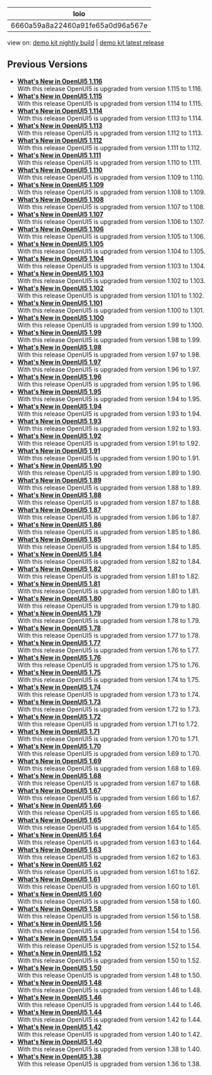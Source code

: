 <!-- loio6660a59a8a22460a91fe65a0d96a567e -->

| loio |
| -----|
| 6660a59a8a22460a91fe65a0d96a567e |

<div id="loio">

view on: [demo kit nightly build](https://sdk.openui5.org/nightly/#/topic/6660a59a8a22460a91fe65a0d96a567e) | [demo kit latest release](https://sdk.openui5.org/topic/6660a59a8a22460a91fe65a0d96a567e)</div>

## Previous Versions

-   **[What's New in OpenUI5 1.116](What_s_New_in_OpenUI5_1_116_ebd6f34.md "With
		this release OpenUI5 is upgraded
		from version 1.115 to 1.116.")**  
With this release OpenUI5 is upgraded from version 1.115 to 1.116.
-   **[What's New in OpenUI5 1.115](What_s_New_in_OpenUI5_1_115_409fde8.md "With
		this release OpenUI5 is upgraded
		from version 1.114 to 1.115.")**  
With this release OpenUI5 is upgraded from version 1.114 to 1.115.
-   **[What's New in OpenUI5 1.114](What_s_New_in_OpenUI5_1_114_890fce1.md "With
		this release OpenUI5 is upgraded
		from version 1.113 to 1.114.")**  
With this release OpenUI5 is upgraded from version 1.113 to 1.114.
-   **[What's New in OpenUI5 1.113](What_s_New_in_OpenUI5_1_113_a9553fe.md "With
		this release OpenUI5 is upgraded
		from version 1.112 to 1.113.")**  
With this release OpenUI5 is upgraded from version 1.112 to 1.113.
-   **[What's New in OpenUI5 1.112](What_s_New_in_OpenUI5_1_112_34afc69.md "With
		this release OpenUI5 is upgraded
		from version 1.111 to 1.112.")**  
With this release OpenUI5 is upgraded from version 1.111 to 1.112.
-   **[What's New in OpenUI5 1.111](What_s_New_in_OpenUI5_1_111_7a67837.md "With
		this release OpenUI5 is upgraded
		from version 1.110 to 1.111.")**  
With this release OpenUI5 is upgraded from version 1.110 to 1.111.
-   **[What's New in OpenUI5 1.110](What_s_New_in_OpenUI5_1_110_71a855c.md "With
		this release OpenUI5 is upgraded
		from version 1.109 to 1.110.")**  
With this release OpenUI5 is upgraded from version 1.109 to 1.110.
-   **[What's New in OpenUI5 1.109](What_s_New_in_OpenUI5_1_109_3264bd2.md "With
		this release OpenUI5 is upgraded
		from version 1.108 to 1.109.")**  
With this release OpenUI5 is upgraded from version 1.108 to 1.109.
-   **[What's New in OpenUI5 1.108](What_s_New_in_OpenUI5_1_108_66e33f0.md "With
		this release OpenUI5 is upgraded
		from version 1.107 to 1.108.")**  
With this release OpenUI5 is upgraded from version 1.107 to 1.108.
-   **[What's New in OpenUI5 1.107](What_s_New_in_OpenUI5_1_107_d4ff916.md "With
		this release OpenUI5 is upgraded
		from version 1.106 to 1.107.")**  
With this release OpenUI5 is upgraded from version 1.106 to 1.107.
-   **[What's New in OpenUI5 1.106](What_s_New_in_OpenUI5_1_106_5b497b0.md "With
		this release OpenUI5 is upgraded
		from version 1.105 to 1.106.")**  
With this release OpenUI5 is upgraded from version 1.105 to 1.106.
-   **[What's New in OpenUI5 1.105](What_s_New_in_OpenUI5_1_105_4d6c00e.md "With
		this release OpenUI5 is upgraded
		from version 1.104 to 1.105.")**  
With this release OpenUI5 is upgraded from version 1.104 to 1.105.
-   **[What's New in OpenUI5 1.104](What_s_New_in_OpenUI5_1_104_69e567c.md "With
		this release OpenUI5 is upgraded
		from version 1.103 to 1.104.")**  
With this release OpenUI5 is upgraded from version 1.103 to 1.104.
-   **[What's New in OpenUI5 1.103](What_s_New_in_OpenUI5_1_103_0e98c76.md "With
		this release OpenUI5 is upgraded
		from version 1.102 to 1.103.")**  
With this release OpenUI5 is upgraded from version 1.102 to 1.103.
-   **[What's New in OpenUI5 1.102](What_s_New_in_OpenUI5_1_102_f038c99.md "With
		this release OpenUI5 is upgraded
		from version 1.101 to 1.102.")**  
With this release OpenUI5 is upgraded from version 1.101 to 1.102.
-   **[What's New in OpenUI5 1.101](What_s_New_in_OpenUI5_1_101_7733b00.md "With
		this release OpenUI5 is upgraded
		from version 1.100 to 1.101.")**  
With this release OpenUI5 is upgraded from version 1.100 to 1.101.
-   **[What's New in OpenUI5 1.100](What_s_New_in_OpenUI5_1_100_27dec1d.md "With
		this release OpenUI5 is upgraded
		from version 1.99 to 1.100.")**  
With this release OpenUI5 is upgraded from version 1.99 to 1.100.
-   **[What's New in OpenUI5 1.99](What_s_New_in_OpenUI5_1_99_4f35848.md "With
		this release OpenUI5 is upgraded
		from version 1.98 to 1.99.")**  
With this release OpenUI5 is upgraded from version 1.98 to 1.99.
-   **[What's New in OpenUI5 1.98](What_s_New_in_OpenUI5_1_98_d9f16f2.md "With
		this release OpenUI5 is upgraded
		from version 1.97 to 1.98.")**  
With this release OpenUI5 is upgraded from version 1.97 to 1.98.
-   **[What's New in OpenUI5 1.97](What_s_New_in_OpenUI5_1_97_fa0e282.md "With
		this release OpenUI5 is upgraded
		from version 1.96 to 1.97.")**  
With this release OpenUI5 is upgraded from version 1.96 to 1.97.
-   **[What's New in OpenUI5 1.96](What_s_New_in_OpenUI5_1_96_7a9269f.md "With
		this release OpenUI5 is upgraded
		from version 1.95 to 1.96.")**  
With this release OpenUI5 is upgraded from version 1.95 to 1.96.
-   **[What's New in OpenUI5 1.95](What_s_New_in_OpenUI5_1_95_a1aea67.md "With
		this release OpenUI5 is upgraded
		from version 1.94 to 1.95.")**  
With this release OpenUI5 is upgraded from version 1.94 to 1.95.
-   **[What's New in OpenUI5 1.94](What_s_New_in_OpenUI5_1_94_c40f1e6.md "With
		this release OpenUI5 is upgraded
		from version 1.93 to 1.94.")**  
With this release OpenUI5 is upgraded from version 1.93 to 1.94.
-   **[What's New in OpenUI5 1.93](What_s_New_in_OpenUI5_1_93_f273340.md "With
		this release OpenUI5 is upgraded
		from version 1.92 to 1.93.")**  
With this release OpenUI5 is upgraded from version 1.92 to 1.93.
-   **[What's New in OpenUI5 1.92](What_s_New_in_OpenUI5_1_92_1ef345d.md "With
		this release OpenUI5 is upgraded
		from version 1.91 to 1.92.")**  
With this release OpenUI5 is upgraded from version 1.91 to 1.92.
-   **[What's New in OpenUI5 1.91](What_s_New_in_OpenUI5_1_91_0a2bd79.md "With
		this release OpenUI5 is upgraded
		from version 1.90 to 1.91.")**  
With this release OpenUI5 is upgraded from version 1.90 to 1.91.
-   **[What's New in OpenUI5 1.90](What_s_New_in_OpenUI5_1_90_91c10c2.md "With
		this release OpenUI5 is upgraded
		from version 1.89 to 1.90.")**  
With this release OpenUI5 is upgraded from version 1.89 to 1.90.
-   **[What's New in OpenUI5 1.89](What_s_New_in_OpenUI5_1_89_e56cddc.md "With
		this release OpenUI5 is upgraded
		from version 1.88 to 1.89.")**  
With this release OpenUI5 is upgraded from version 1.88 to 1.89.
-   **[What's New in OpenUI5 1.88](What_s_New_in_OpenUI5_1_88_e15a206.md "With
		this release OpenUI5 is upgraded
		from version 1.87 to 1.88.")**  
With this release OpenUI5 is upgraded from version 1.87 to 1.88.
-   **[What's New in OpenUI5 1.87](What_s_New_in_OpenUI5_1_87_b506da7.md "With
		this release OpenUI5 is upgraded
		from version 1.86 to 1.87.")**  
With this release OpenUI5 is upgraded from version 1.86 to 1.87.
-   **[What's New in OpenUI5 1.86](What_s_New_in_OpenUI5_1_86_4c1c959.md "With
		this release OpenUI5 is upgraded
		from version 1.85 to 1.86.")**  
With this release OpenUI5 is upgraded from version 1.85 to 1.86.
-   **[What's New in OpenUI5 1.85](What_s_New_in_OpenUI5_1_85_1d18eb5.md "With
		this release OpenUI5 is upgraded
		from version 1.84 to 1.85.")**  
With this release OpenUI5 is upgraded from version 1.84 to 1.85.
-   **[What's New in OpenUI5 1.84](What_s_New_in_OpenUI5_1_84_dc76640.md "With
		this release OpenUI5 is upgraded
		from version 1.82 to 1.84.")**  
With this release OpenUI5 is upgraded from version 1.82 to 1.84.
-   **[What's New in OpenUI5 1.82](What_s_New_in_OpenUI5_1_82_3a8dd13.md "With
		this release OpenUI5 is upgraded
		from version 1.81 to 1.82.")**  
With this release OpenUI5 is upgraded from version 1.81 to 1.82.
-   **[What's New in OpenUI5 1.81](What_s_New_in_OpenUI5_1_81_f5e2a21.md "With
		this release OpenUI5 is upgraded
		from version 1.80 to 1.81.")**  
With this release OpenUI5 is upgraded from version 1.80 to 1.81.
-   **[What's New in OpenUI5 1.80](What_s_New_in_OpenUI5_1_80_8cee506.md "With
		this release OpenUI5 is upgraded
		from version 1.79 to 1.80.")**  
With this release OpenUI5 is upgraded from version 1.79 to 1.80.
-   **[What's New in OpenUI5 1.79](What_s_New_in_OpenUI5_1_79_99c4cdc.md "With
		this release OpenUI5 is upgraded
		from version 1.78 to 1.79.")**  
With this release OpenUI5 is upgraded from version 1.78 to 1.79.
-   **[What's New in OpenUI5 1.78](What_s_New_in_OpenUI5_1_78_f09b63e.md "With
		this release OpenUI5 is upgraded
		from version 1.77 to 1.78.")**  
With this release OpenUI5 is upgraded from version 1.77 to 1.78.
-   **[What's New in OpenUI5 1.77](What_s_New_in_OpenUI5_1_77_c46b439.md "With
		this release OpenUI5 is upgraded
		from version 1.76 to 1.77.")**  
With this release OpenUI5 is upgraded from version 1.76 to 1.77.
-   **[What's New in OpenUI5 1.76](What_s_New_in_OpenUI5_1_76_aad03b5.md "With
		this release OpenUI5 is upgraded
		from version 1.75 to 1.76.")**  
With this release OpenUI5 is upgraded from version 1.75 to 1.76.
-   **[What's New in OpenUI5 1.75](What_s_New_in_OpenUI5_1_75_5cbb62d.md "With
		this release OpenUI5 is upgraded
		from version 1.74 to 1.75.")**  
With this release OpenUI5 is upgraded from version 1.74 to 1.75.
-   **[What's New in OpenUI5 1.74](What_s_New_in_OpenUI5_1_74_c22208a.md "With
		this release OpenUI5 is upgraded
		from version 1.73 to 1.74.")**  
With this release OpenUI5 is upgraded from version 1.73 to 1.74.
-   **[What's New in OpenUI5 1.73](What_s_New_in_OpenUI5_1_73_231dd13.md "With
		this release OpenUI5 is upgraded
		from version 1.72 to 1.73.")**  
With this release OpenUI5 is upgraded from version 1.72 to 1.73.
-   **[What's New in OpenUI5 1.72](What_s_New_in_OpenUI5_1_72_521cad9.md "With
		this release OpenUI5 is upgraded
		from version 1.71 to 1.72.")**  
With this release OpenUI5 is upgraded from version 1.71 to 1.72.
-   **[What's New in OpenUI5 1.71](What_s_New_in_OpenUI5_1_71_a93a6a3.md "With
		this release OpenUI5 is upgraded
		from version 1.70 to 1.71.")**  
With this release OpenUI5 is upgraded from version 1.70 to 1.71.
-   **[What's New in OpenUI5 1.70](What_s_New_in_OpenUI5_1_70_f073d69.md "With
		this release OpenUI5 is upgraded
		from version 1.69 to 1.70.")**  
With this release OpenUI5 is upgraded from version 1.69 to 1.70.
-   **[What's New in OpenUI5 1.69](What_s_New_in_OpenUI5_1_69_89a18bd.md "With
		this release OpenUI5 is upgraded
		from version 1.68 to 1.69.")**  
With this release OpenUI5 is upgraded from version 1.68 to 1.69.
-   **[What's New in OpenUI5 1.68](What_s_New_in_OpenUI5_1_68_f94bf93.md "With
		this release OpenUI5 is upgraded
		from version 1.67 to 1.68.")**  
With this release OpenUI5 is upgraded from version 1.67 to 1.68.
-   **[What's New in OpenUI5 1.67](What_s_New_in_OpenUI5_1_67_a6b1472.md "With
		this release OpenUI5 is upgraded
		from version 1.66 to 1.67.")**  
With this release OpenUI5 is upgraded from version 1.66 to 1.67.
-   **[What's New in OpenUI5 1.66](What_s_New_in_OpenUI5_1_66_c9896e9.md "With
		this release OpenUI5 is upgraded
		from version 1.65 to 1.66.")**  
With this release OpenUI5 is upgraded from version 1.65 to 1.66.
-   **[What's New in OpenUI5 1.65](What_s_New_in_OpenUI5_1_65_0f5acfd.md "With
		this release OpenUI5 is upgraded
		from version 1.64 to 1.65.")**  
With this release OpenUI5 is upgraded from version 1.64 to 1.65.
-   **[What's New in OpenUI5 1.64](What_s_New_in_OpenUI5_1_64_0e30822.md "With
		this release OpenUI5 is upgraded
		from version 1.63 to 1.64.")**  
With this release OpenUI5 is upgraded from version 1.63 to 1.64.
-   **[What's New in OpenUI5 1.63](What_s_New_in_OpenUI5_1_63_e8d9da7.md "With
		this release OpenUI5 is upgraded
		from version 1.62 to 1.63.")**  
With this release OpenUI5 is upgraded from version 1.62 to 1.63.
-   **[What's New in OpenUI5 1.62](What_s_New_in_OpenUI5_1_62_771f4d5.md "With
		this release OpenUI5 is upgraded
		from version 1.61 to 1.62.")**  
With this release OpenUI5 is upgraded from version 1.61 to 1.62.
-   **[What's New in OpenUI5 1.61](What_s_New_in_OpenUI5_1_61_d991552.md "With
		this release OpenUI5 is upgraded
		from version 1.60 to 1.61.")**  
With this release OpenUI5 is upgraded from version 1.60 to 1.61.
-   **[What's New in OpenUI5 1.60](What_s_New_in_OpenUI5_1_60_5a0e1f7.md "With
		this release OpenUI5 is upgraded
		from version 1.58 to 1.60.")**  
With this release OpenUI5 is upgraded from version 1.58 to 1.60.
-   **[What's New in OpenUI5 1.58](What_s_New_in_OpenUI5_1_58_7c927aa.md "With
		this release OpenUI5 is upgraded
		from version 1.56 to 1.58.")**  
With this release OpenUI5 is upgraded from version 1.56 to 1.58.
-   **[What's New in OpenUI5 1.56](What_s_New_in_OpenUI5_1_56_108b7fd.md "With
		this release OpenUI5 is upgraded
		from version 1.54 to 1.56.")**  
With this release OpenUI5 is upgraded from version 1.54 to 1.56.
-   **[What's New in OpenUI5 1.54](What_s_New_in_OpenUI5_1_54_c838330.md "With
		this release OpenUI5 is upgraded
		from version 1.52 to 1.54.")**  
With this release OpenUI5 is upgraded from version 1.52 to 1.54.
-   **[What's New in OpenUI5 1.52](What_s_New_in_OpenUI5_1_52_849e1b6.md "With
		this release OpenUI5 is upgraded
		from version 1.50 to 1.52.")**  
With this release OpenUI5 is upgraded from version 1.50 to 1.52.
-   **[What's New in OpenUI5 1.50](What_s_New_in_OpenUI5_1_50_759e9f3.md "With
		this release OpenUI5 is upgraded
		from version 1.48 to 1.50.")**  
With this release OpenUI5 is upgraded from version 1.48 to 1.50.
-   **[What's New in OpenUI5 1.48](What_s_New_in_OpenUI5_1_48_fa1efac.md "With
		this release OpenUI5 is upgraded
		from version 1.46 to 1.48.")**  
With this release OpenUI5 is upgraded from version 1.46 to 1.48.
-   **[What's New in OpenUI5 1.46](What_s_New_in_OpenUI5_1_46_6307539.md "With
		this release OpenUI5 is upgraded
		from version 1.44 to 1.46.")**  
With this release OpenUI5 is upgraded from version 1.44 to 1.46.
-   **[What's New in OpenUI5 1.44](What_s_New_in_OpenUI5_1_44_a0cb7a0.md "With
		this release OpenUI5 is upgraded
		from version 1.42 to 1.44.")**  
With this release OpenUI5 is upgraded from version 1.42 to 1.44.
-   **[What's New in OpenUI5 1.42](What_s_New_in_OpenUI5_1_42_468b05d.md "With
		this release OpenUI5 is upgraded
		from version 1.40 to 1.42.")**  
With this release OpenUI5 is upgraded from version 1.40 to 1.42.
-   **[What's New in OpenUI5 1.40](What_s_New_in_OpenUI5_1_40_fbab50e.md "With
		this release OpenUI5 is upgraded
		from version 1.38 to 1.40.")**  
With this release OpenUI5 is upgraded from version 1.38 to 1.40.
-   **[What's New in OpenUI5 1.38](What_s_New_in_OpenUI5_1_38_f218918.md "With
		this release OpenUI5 is upgraded
		from version 1.36 to 1.38.")**  
With this release OpenUI5 is upgraded from version 1.36 to 1.38.

